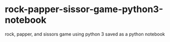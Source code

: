 # rock-papper-sissor-game-python3-notebook
rock, papper, and sissors game using python 3 saved as a python notebook
